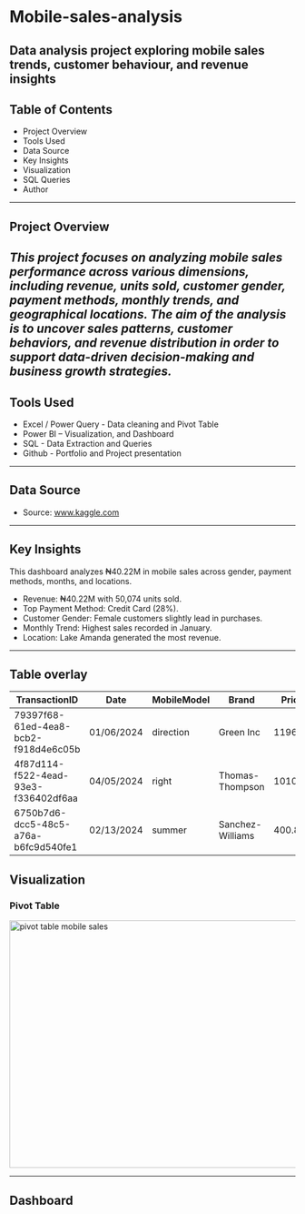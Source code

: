# Mobile-sales-analysis
Data analysis project exploring mobile sales trends, customer behaviour, and revenue insights
---
## Table of Contents
- Project Overview
- Tools Used
- Data Source
- Key Insights
- Visualization
- SQL Queries
- Author
---
## Project Overview
_This project focuses on analyzing mobile sales performance across various dimensions, including revenue, units sold, customer gender, payment methods, monthly trends, and geographical locations. The aim of the analysis is to uncover sales patterns, customer behaviors, and revenue distribution in order to support data-driven decision-making and business growth strategies._
---
## Tools Used
- Excel / Power Query - Data cleaning and Pivot Table
- Power BI – Visualization, and Dashboard
- SQL - Data Extraction and Queries
- Github - Portfolio and Project presentation
---
## Data Source
- Source: www.kaggle.com
---
## Key Insights
This dashboard analyzes ₦40.22M in mobile sales across gender, payment methods, months, and locations.
- Revenue: ₦40.22M with 50,074 units sold.
- Top Payment Method: Credit Card (28%).
- Customer Gender: Female customers slightly lead in purchases.
- Monthly Trend: Highest sales recorded in January.
- Location: Lake Amanda generated the most revenue.
---
## Table overlay
| TransactionID                          | Date       | MobileModel | Brand            | Price   | UnitsSold | TotalRevenue | CustomerAge | CustomerGender | Location      | PaymentMethod |
|----------------------------------------|------------|-------------|------------------|---------|-----------|--------------|-------------|----------------|---------------|---------------|
| 79397f68-61ed-4ea8-bcb2-f918d4e6c05b   | 01/06/2024 | direction   | Green Inc        | 1196.95 | 85        | 28002.8      | 32          | Female         | Port Erik     | Online |
| 4f87d114-f522-4ead-93e3-f336402df6aa   | 04/05/2024 | right       | Thomas-Thompson  | 1010.34 | 64        | 2378.82      | 55          | Female         | East Linda    | Credit Card |
| 6750b7d6-dcc5-48c5-a76a-b6fc9d540fe1   | 02/13/2024 | summer      | Sanchez-Williams | 400.8   | 95        | 31322.56     | 57          | Male           | East Angelic  | Online |

## Visualization
### Pivot Table


<img width="964" height="435" alt="pivot table mobile sales" src="https://github.com/user-attachments/assets/8eb3fefb-3eee-49c4-bb79-3f83f8c777db" />

---

## Dashboard

